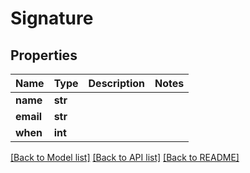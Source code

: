 # Signature

## Properties
Name | Type | Description | Notes
------------ | ------------- | ------------- | -------------
**name** | **str** |  | 
**email** | **str** |  | 
**when** | **int** |  | 

[[Back to Model list]](../README.md#documentation-for-models) [[Back to API list]](../README.md#documentation-for-api-endpoints) [[Back to README]](../README.md)

